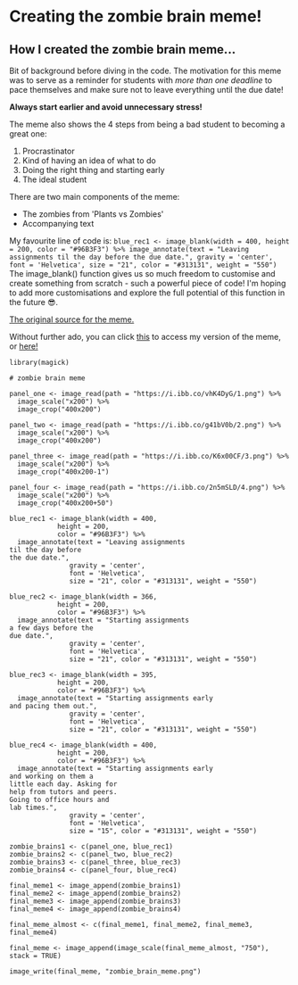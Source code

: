 # Creating the zombie brain meme!
## How I created the zombie brain meme...

Bit of background before diving in the code.
The motivation for this meme was to serve as a reminder for students with *more than one deadline* to pace themselves and make sure not to leave everything until the due date!

**Always start earlier and avoid unnecessary stress!**

The meme also shows the 4 steps from being a bad student to becoming a great one:
1. Procrastinator
2. Kind of having an idea of what to do
3. Doing the right thing and starting early
4. The ideal student

There are two main components of the meme:
- The zombies from 'Plants vs Zombies'
- Accompanying text

My favourite line of code is: 
`
blue_rec1 <- image_blank(width = 400,
            height = 200,
            color = "#96B3F3") %>%
  image_annotate(text = "Leaving assignments
til the day before
the due date.",
               gravity = 'center',
               font = 'Helvetica',
               size = "21", color = "#313131", weight = "550")
`
The image_blank() function gives us so much freedom to customise and create something from scratch - such a powerful piece of code! I'm hoping to add more customisations and explore the full potential of this function in the future 😎.

[The original source for the meme.](https://i.redd.it/lsxawxwo3ln31.png)

Without further ado, you can click [this](https://i.ibb.co/mzNy7Fk/zombie-brain-meme.png) to access my version of the meme, or [here!](https://github.com/harrysahn/STATS220/blob/main/zombie_brain_meme.png)

```{r}
library(magick)

# zombie brain meme

panel_one <- image_read(path = "https://i.ibb.co/vhK4DyG/1.png") %>%
  image_scale("x200") %>%
  image_crop("400x200")

panel_two <- image_read(path = "https://i.ibb.co/g41bV0b/2.png") %>%
  image_scale("x200") %>%
  image_crop("400x200") 

panel_three <- image_read(path = "https://i.ibb.co/K6x00CF/3.png") %>%
  image_scale("x200") %>%
  image_crop("400x200-1")

panel_four <- image_read(path = "https://i.ibb.co/2n5mSLD/4.png") %>%
  image_scale("x200") %>%
  image_crop("400x200+50")

blue_rec1 <- image_blank(width = 400,
            height = 200,
            color = "#96B3F3") %>%
  image_annotate(text = "Leaving assignments
til the day before
the due date.",
               gravity = 'center',
               font = 'Helvetica',
               size = "21", color = "#313131", weight = "550")

blue_rec2 <- image_blank(width = 366,
            height = 200,
            color = "#96B3F3") %>%
  image_annotate(text = "Starting assignments
a few days before the 
due date.",
               gravity = 'center',
               font = 'Helvetica',
               size = "21", color = "#313131", weight = "550")

blue_rec3 <- image_blank(width = 395,
            height = 200,
            color = "#96B3F3") %>% 
  image_annotate(text = "Starting assignments early
and pacing them out.",
               gravity = 'center',
               font = 'Helvetica',
               size = "21", color = "#313131", weight = "550")

blue_rec4 <- image_blank(width = 400,
            height = 200,
            color = "#96B3F3") %>%
  image_annotate(text = "Starting assignments early
and working on them a 
little each day. Asking for
help from tutors and peers.
Going to office hours and
lab times.",
               gravity = 'center',
               font = 'Helvetica',
               size = "15", color = "#313131", weight = "550")

zombie_brains1 <- c(panel_one, blue_rec1)
zombie_brains2 <- c(panel_two, blue_rec2)
zombie_brains3 <- c(panel_three, blue_rec3)
zombie_brains4 <- c(panel_four, blue_rec4)

final_meme1 <- image_append(zombie_brains1)
final_meme2 <- image_append(zombie_brains2)
final_meme3 <- image_append(zombie_brains3)
final_meme4 <- image_append(zombie_brains4)

final_meme_almost <- c(final_meme1, final_meme2, final_meme3, final_meme4)

final_meme <- image_append(image_scale(final_meme_almost, "750"), stack = TRUE)

image_write(final_meme, "zombie_brain_meme.png")
```

